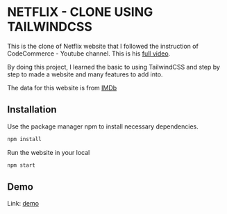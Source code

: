 # NETFLIX - CLONE USING TAILWINDCSS

This is the clone of Netflix website that I followed the instruction of CodeCommerce - Youtube channel. This is his [full video](https://www.youtube.com/watch?v=ATz8wg6sg30&t=379s).

By doing this project, I learned the basic to using TailwindCSS and step by step to made a website and many features to add into.

The data for this website is from [IMDb](https://www.imdb.com/)

## Installation

Use the package manager npm to install necessary dependencies.

```bash
npm install
```

Run the website in your local

```bash
npm start
```

## Demo

Link: [demo](https://netflix-clone-rj-tw.netlify.app/)
